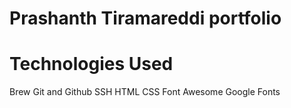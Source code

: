 # Prashanth Tiramareddi portfolio

# Technologies Used

Brew
Git and Github
SSH
HTML
CSS
Font Awesome
Google Fonts